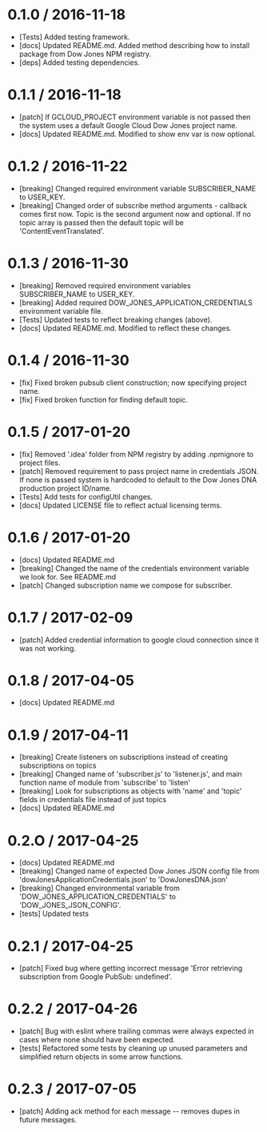 
0.1.0 / 2016-11-18
==================
- [Tests] Added testing framework.
- [docs] Updated README.md. Added method describing how to install package from Dow Jones NPM registry.
- [deps] Added testing dependencies.

0.1.1 / 2016-11-18
==================
- [patch] If GCLOUD_PROJECT environment variable is not passed then the system uses a default Google Cloud Dow Jones project name.
- [docs] Updated README.md. Modified to show env var is now optional.

0.1.2 / 2016-11-22
==================
- [breaking] Changed required environment variable SUBSCRIBER_NAME to USER_KEY.
- [breaking] Changed order of subscribe method arguments - callback comes first now. Topic is the second argument now and optional. If no topic array is passed then the default topic will be 'ContentEventTranslated'.

0.1.3 / 2016-11-30
==================
- [breaking] Removed required environment variables SUBSCRIBER_NAME to USER_KEY.
- [breaking] Added required DOW_JONES_APPLICATION_CREDENTIALS environment variable file.
- [Tests] Updated tests to reflect breaking changes (above).
- [docs] Updated README.md. Modified to reflect these changes.

0.1.4 / 2016-11-30
==================
- [fix] Fixed broken pubsub client construction; now specifying project name.
- [fix] Fixed broken function for finding default topic.

0.1.5 / 2017-01-20
==================
- [fix] Removed '.idea' folder from NPM registry by adding .npmignore to project files.
- [patch] Removed requirement to pass project name in credentials JSON. If none is passed system is hardcoded to default to the Dow Jones DNA production project ID/name.
- [Tests] Add tests for configUtil changes.
- [docs] Updated LICENSE file to reflect actual licensing terms.

0.1.6 / 2017-01-20
==================
- [docs] Updated README.md
- [breaking] Changed the name of the credentials environment variable we look for. See README.md  
- [patch] Changed subscription name we compose for subscriber.

0.1.7 / 2017-02-09
==================
- [patch] Added credential information to google cloud connection since it was not working.

0.1.8 / 2017-04-05
==================
- [docs] Updated README.md

0.1.9 / 2017-04-11
==================
- [breaking] Create listeners on subscriptions instead of creating subscriptions on topics
- [breaking] Changed name of 'subscriber.js' to 'listener.js', and main function name of module from 'subscribe' to 'listen'
- [breaking] Look for subscriptions as objects with 'name' and 'topic' fields in credentials file instead of just topics
- [docs] Updated README.md

0.2.O / 2017-04-25
==================
- [docs] Updated README.md
- [breaking] Changed name of expected Dow Jones JSON config file from 'dowJonesApplicationCredentials.json' to 'DowJonesDNA.json'
- [breaking] Changed environmental variable from 'DOW_JONES_APPLICATION_CREDENTIALS' to 'DOW_JONES_JSON_CONFIG'.
- [tests] Updated tests

0.2.1 / 2017-04-25
==================
- [patch] Fixed bug where getting incorrect message 'Error retrieving subscription from Google PubSub: undefined'.

0.2.2 / 2017-04-26
==================
- [patch] Bug with eslint where trailing commas were always expected in cases where none should have been expected.
- [tests] Refactored some tests by cleaning up unused parameters and simplified return objects in some arrow functions.

0.2.3 / 2017-07-05
==================
- [patch] Adding ack method for each message -- removes dupes in future messages.
